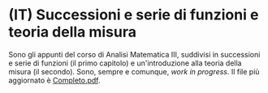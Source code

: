 # (IT) Successioni e serie di funzioni e teoria della misura
Sono gli appunti del corso di Analisi Matematica III, suddivisi in successioni e serie di funzioni (il primo capitolo) e un'introduzione alla teoria della misura (il secondo). Sono, sempre e comunque, *work in progress*.
Il file più aggiornato è [Completo.pdf](https://github.com/ramellus/AM3/blob/master/Completo.pdf).
